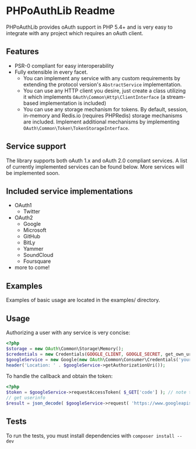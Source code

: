 PHPoAuthLib Readme
======
PHPoAuthLib provides oAuth support in PHP 5.4+ and is very easy to integrate with any project which requires an oAuth client. 

Features
--------
- PSR-0 compliant for easy interoperability
- Fully extensible in every facet.
   - You can implement any service with any custom requirements by extending the protocol version's `AbstractService` implementation.
   - You can use any HTTP client you desire, just create a class utilizing it which implements `OAuth\Common\Http\ClientInterface` (a stream-based implementation is included)
   - You can use any storage mechanism for tokens. By default, session, in-memory and Redis.io (requires PHPRedis) storage mechanisms are included. Implement additional mechanisms by implementing `OAuth\Common\Token\TokenStorageInterface`. 

Service support
----------------
The library supports both oAuth 1.x and oAuth 2.0 compliant services. A list of currently implemented services can be found below. More services will be implemented soon.

Included service implementations
------------------
 - OAuth1
   - Twitter
 - OAuth2
   - Google
   - Microsoft
   - GitHub
   - BitLy
   - Yammer
   - SoundCloud
   - Foursquare
 - more to come!

Examples
--------
Examples of basic usage are located in the examples/ directory.

Usage
------
Authorizing a user with any service is very concise:

```php
<?php
$storage = new OAuth\Common\Storage\Memory();
$credentials = new Credentials(GOOGLE_CLIENT, GOOGLE_SECRET, get_own_url() );
$googleService = new Google(new OAuth\Common\Consumer\Credentials('yourClient', 'yourSecret', 'yourCallBackUrl'), new OAuth\Common\Http\StreamClient(), new OAuth\Common\Storage\Null(), [ Google::SCOPE_EMAIL, Google::SCOPE_PROFILE ]);
header('Location: ' . $googleService->getAuthorizationUri());
```
To handle the callback and obtain the token:
```php
<?php
$token = $googleService->requestAccessToken( $_GET['code'] ); // note that the token will also be passed to the `TokenStorageInterface` passed to the service
// get userinfo
$result = json_decode( $googleService->request( 'https://www.googleapis.com/oauth2/v1/userinfo', [], 'GET' ), true );
```

Tests
------
To run the tests, you must install dependencies with `composer install --dev`